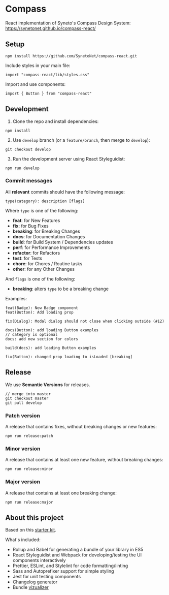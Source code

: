 # Compass

React implementation of Syneto's Compass Design System: https://synetonet.github.io/compass-react/

## Setup

```
npm install https://github.com/SynetoNet/compass-react.git
```

Include styles in your main file:

```
import "compass-react/lib/styles.css"
```

Import and use components:

```
import { Button } from "compass-react"
```

## Development

1. Clone the repo and install dependencies:

```
npm install
```

2. Use `develop` branch (or a `feature/branch`, then merge to `develop`):

```
git checkout develop
```

3. Run the development server using React Styleguidist:

```
npm run develop
```

### Commit messages

All **relevant** commits should have the following message:

```
type(category): description [flags]
```

Where `type` is one of the following:

- **feat**: for New Features
- **fix**: for Bug Fixes
- **breaking**: for Breaking Changes
- **docs**: for Documentation Changes
- **build**: for Build System / Dependencies updates
- **perf**: for Performance Improvements
- **refactor**: for Refactors
- **test**: for Tests
- **chore**: for Chores / Routine tasks
- **other**: for any Other Changes

And `flags` is one of the following:

- **breaking**: alters `type` to be a breaking change

Examples:

```
feat(Badge): New Badge component
feat(Button): Add loading prop

fix(Dialog): Modal dialog should not close when clicking outside (#12)

docs(Button): add loading Button examples
// category is optional
docs: add new section for colors

build(docs): add loading Button examples

fix(Button): changed prop loading to isLoaded [breaking]
```

## Release

We use **Semantic Versions** for releases.

```
// merge into master
git checkout master
git pull develop
```

### Patch version

A release that contains fixes, without breaking changes or new features:

```
npm run release:patch
```

### Minor version

A release that contains at least one new feature, without breaking changes:

```
npm run release:minor
```

### Major version

A release that contains at least one breaking change:

```
npm run release:major
```

## About this project

Based on this [starter kit](https://github.com/samuelmeuli/react-library-boilerplate).

What's included:

- Rollup and Babel for generating a bundle of your library in ES5
- React Styleguidist and Webpack for developing/testing the UI components interactively
- Prettier, ESLint, and Stylelint for code formatting/linting
- Sass and Autoprefixer support for simple styling
- Jest for unit testing components
- Changelog generator
- Bundle [vizualizer](https://synetonet.github.io/compass-react/statistics.html)
